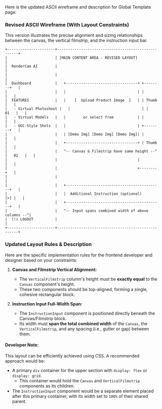 Here is the updated ASCII wireframe and description for Global Template page:

### **Revised ASCII Wireframe (With Layout Constraints)**

This version illustrates the precise alignment and sizing relationships between the canvas, the vertical filmstrip, and the instruction input bar.

```ascii
+----------------------+----------------------------------------------------+
|                      | [MAIN CONTENT AREA - REVISED LAYOUT]               |
|  RenderCam AI        |                                                    |
|                      |                                                    |
|  Dashboard           |   +---------------------------------+ +--------+   |
|                      |   |                                 | |        |   |
|  FEATURES            |   |    [  Upload Product Image  ]   | | Thumb  |   |
|   - Virtual Photoshoot |   |                                 | |   01   |   |
|   - Virtual Models   |   |        or select from           | |        |   |
|   - UGC-Style Shots  |   |                                 | +--------+   |
|                      |   | [Demo Img] [Demo Img] [Demo Img]| |        |   |
|                      |   +---------------------------------+ | Thumb  |   |
|                      |   ^-- Canvas & Filmstrip have same height --^ |   02   |   |
|                      |                                     |        |   |
|                      |                                     +--------+   |
|                      |                                                    |
|                      |   +--------------------------------------------+   |
|                      |   |  Additional Instruction (optional)       [>] |   |
|                      |   +--------------------------------------------+   |
|                      |   ^-- Input spans combined width of above columns --^|
|  (!) LOGOUT          |                                                    |
+----------------------+----------------------------------------------------+
```

### **Updated Layout Rules & Description**

Here are the specific implementation rules for the frontend developer and designer based on your constraints:

1.  **Canvas and Filmstrip Vertical Alignment:**

      * The `VerticalFilmstrip` column's height must be **exactly equal** to the `Canvas` component's height.
      * These two components should be top-aligned, forming a single, cohesive rectangular block.

2.  **Instruction Input Full-Width Span:**

      * The `InstructionInput` component is positioned directly beneath the Canvas/Filmstrip block.
      * Its width must **span the total combined width** of the `Canvas`, the `VerticalFilmstrip`, and any spacing (i.e., gutter or gap) between them.

#### **Developer Note:**

This layout can be efficiently achieved using CSS. A recommended approach would be:

  * A primary `div` container for the upper section with `display: flex` or `display: grid`.
      * This container would hold the `Canvas` and `VerticalFilmstrip` components as its children.
  * The `InstructionInput` component would be a separate element placed after this primary container, with its width set to `100%` of their shared parent.